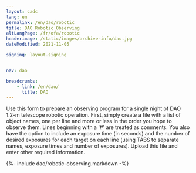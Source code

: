 ```yaml
---
layout: cadc
lang: en
permalink: /en/dao/robotic
title: DAO Robotic Observing
altLangPage: /fr/ofa/robotic
headerimage: /static/images/archive-info/dao.jpg
dateModified: 2021-11-05

signing: layout.signing


nav: dao

breadcrumbs:
    - link: /en/dao/
      title: DAO
---
```

              
<p>Use this form to prepare an observing program for a single
   night of DAO 1.2-m telescope robotic operation.  First, simply create a 
   file with a list of object names, one per line and more or less in the
   order you hope to observe them.  Lines beginning with a '#' are treated
   as comments.  You also have the option to
   include an exposure time (in seconds) and the number of desired exposures
   for each target on each line (using TABS to separate names, exposure times
   and number of exposures).  Upload 
   this file and enter other required information.</p>

{%- include dao/robotic-observing.markdown -%}

